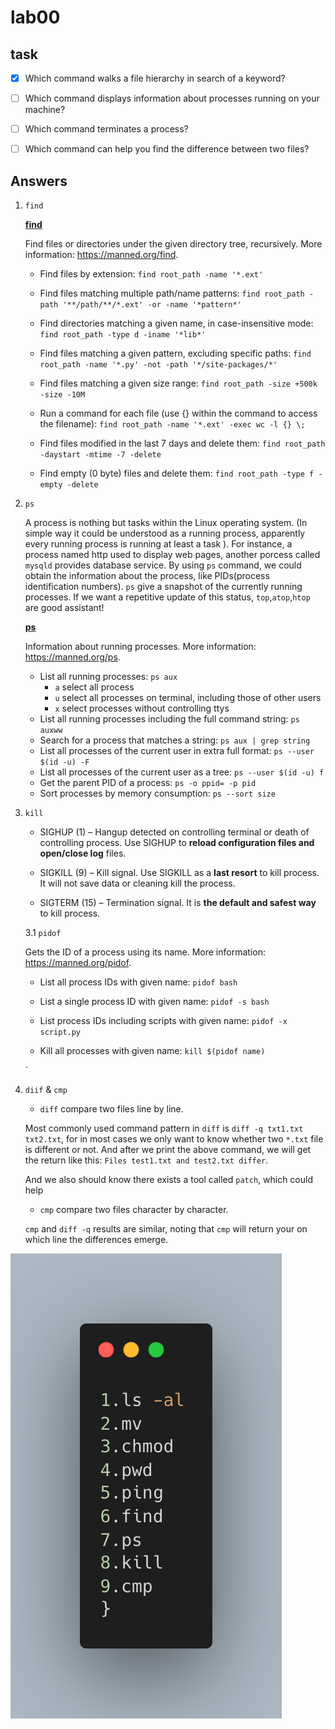 # lab00



## task

- [x] Which command walks a file hierarchy in search of a keyword?
- [ ] Which command displays information about processes running on your machine?
- [ ] Which command terminates a process?
- [ ] Which command can help you find the difference between two files?



## Answers

1. `find`

   **<u>find</u>**

     Find files or directories under the given directory tree, recursively.
     More information: https://manned.org/find.

     - Find files by extension:
       `find root_path -name '*.ext'`

     - Find files matching multiple path/name patterns:
       `find root_path -path '**/path/**/*.ext' -or -name '*pattern*'`

     - Find directories matching a given name, in case-insensitive mode:
       `find root_path -type d -iname '*lib*'`

     - Find files matching a given pattern, excluding specific paths:
       `find root_path -name '*.py' -not -path '*/site-packages/*'`

     - Find files matching a given size range:
       `find root_path -size +500k -size -10M`

     - Run a command for each file (use {} within the command to access the filename):
       `find root_path -name '*.ext' -exec wc -l {} \;`

     - Find files modified in the last 7 days and delete them:
       `find root_path -daystart -mtime -7 -delete`

     - Find empty (0 byte) files and delete them:
       `find root_path -type f -empty -delete`

2. `ps`

   A process is nothing but tasks within the Linux operating system. (In simple way it could be understood as a running process, apparently every running process is running at least a task ). For instance, a process named http used to display web pages, another porcess called `mysqld` provides database service. By using `ps` command, we could obtain the information about the process, like PIDs(process identification numbers). `ps` give a snapshot of the currently running processes. If we want a repetitive update of this status, `top`,`atop`,`htop` are good assistant!

   **<u>ps</u>**

     Information about running processes.
     More information: https://manned.org/ps.

     - List all running processes:
       `ps aux`
       - `a` select all process
       - `u` select all processes on terminal, including those of other users
       - `x` select processes without controlling ttys
     - List all running processes including the full command string:
       `ps auxww`
     - Search for a process that matches a string:
       `ps aux | grep string`
     - List all processes of the current user in extra full format:
       `ps --user $(id -u) -F`
     - List all processes of the current user as a tree:
       `ps --user $(id -u) f`
     - Get the parent PID of a process:
       `ps -o ppid= -p pid`
     - Sort processes by memory consumption:
       `ps --sort size`

3. `kill`

   - SIGHUP (1) – Hangup detected on controlling terminal or death of controlling process. Use SIGHUP to **reload configuration files and open/close log** files.

   - SIGKILL (9) – Kill signal. Use SIGKILL as a **last resort** to kill process. It will not save data or cleaning kill the process.

   - SIGTERM (15) – Termination signal. It is **the default and safest way** to kill process.

   3.1 `pidof`

     Gets the ID of a process using its name.
     More information: https://manned.org/pidof.

     - List all process IDs with given name:
       `pidof bash`

     - List a single process ID with given name:
       `pidof -s bash`

     - List process IDs including scripts with given name:
       `pidof -x script.py`

     - Kill all processes with given name:
       `kill $(pidof name)`

   `

4. `diif` & `cmp`

   - `diff` compare two files line by line.

   Most commonly used command pattern in `diff` is `diff -q txt1.txt txt2.txt`, for in most cases we only want to know whether two `*.txt` file is different or not. And after we print the above command, we will get the return like this: `Files test1.txt and test2.txt differ`. 

   And we also should know there exists a tool called `patch`, which could help 

   - `cmp` compare two files character by character.

   `cmp` and `diff -q` results are similar, noting that `cmp` will return your on which line the differences emerge.

![carbon](lab00.assets/carbon.png)
